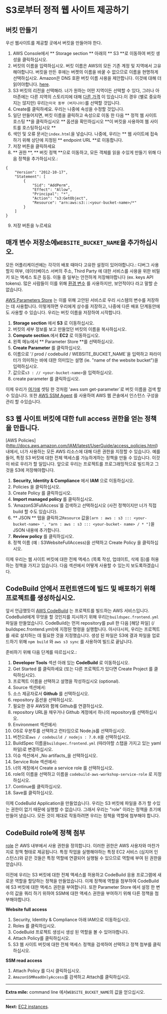 ﻿# S3로부터 정적 웹 사이트 제공하기

## 버킷 만들기

우선 웹사이트를 제공할 곳에서 버킷을 만들어야 한다.

1. AWS Console에서 ** Storage section ** 아래의 ** S3 **로 이동하여 버킷 생성을 클릭하십시오.
2. 버킷의 이름을 입력하십시오. 
버킷 이름은 AWS의 모든 기존 계정 및 지역에서 고유해야합니다. 
버킷을 만든 후에는 버켓의 이름을 바꿀 수 없으므로 이름을 현명하게 선택하십시오. 
Amazon은 DNS 호환 버킷 이름 사용을 제안합니다. 이것에 대해 더 읽어야합니다. [here](https://docs.aws.amazon.com/AmazonS3/latest/dev/BucketRestrictions.html#bucketnamingrules).
3. S3 버킷의 리전을 선택해라. 너가 원하는 어떤 지역이든 선택할 수 있다, 그러나 아마존에는 다른 지역의 스토리지에 대해 [다른 가격](https://aws.amazon.com/s3/pricing/) 이 있습니다.이 경우 (별로 중요하지는 않지만) 우리는`미국 동부 (버지니아)`를 선택할 것입니다.
4. Create를 클릭하세요. 우리는 나중에 속성을 수정할 것입니다.
5. 일단 만들어지면, 버킷 이름을 클릭하고 속성으로 이동 한 다음 ** 정적 웹 사이트 호스팅 **을 클릭하십시오 ** 옵션을 확인하십시오 **이 버킷을 사용하여 웹 사이트를 호스팅하십시오 **
6. 색인 및 오류 문서는`index.html`을 넣습니다. 나중에, 우리는 ** 웹 사이트에 접속하기 위해 상단에 지정된 ** endpoint URL **로 이동합니다.
7. 저장 버튼을 클릭하세요
8. ** 권한 **, ** 버킷 정책 **으로 이동하고, 모든 객체를 읽을 수있게 만들기 위해 다음 정책을 추가하십시오.:
  ```
  {
      "Version": "2012-10-17",
      "Statement": [
          {
              "Sid": "AddPerm",
              "Effect": "Allow",
              "Principal": "*",
              "Action": "s3:GetObject",
              "Resource": "arn:aws:s3:::<your-bucket-name>/*"
          }
      ]
  }
  ```

9. 저장 버튼을 누르세요


## 매개 변수 저장소에`WEBSITE_BUCKET_NAME`을 추가하십시오.

모든 어플리케이션에는 각각의 배포 때마다 고유한 설정이 있어야합니다.: 디버그 사용할지 여부, 데이터베이스 서버의 주소, Third Party 에 대한 서비스를 사용을 위한 비밀 키 또는 액세스 토큰 등등. 이들 중 일부는 안전하게 저장해야합니다 (ex. keys API tokens). 많은 사람들이 이를 위해 [환경 변수](https://en.wikipedia.org/wiki/Environment_variable) 를 사용하지만, 보안적이다 라고 말할 순 없습니다.

[AWS Parameters Store](http://docs.aws.amazon.com/systems-manager/latest/userguide/systems-manager-paramstore.html) 는 이를 위해 고안된 서비스로 우리 시스템의 변수를 저장하는 데 사용합니다. 이렇게하면 우리에게 상수를 저장하고, 나중에 다른 배포 단계동안에도 사용할 수 있습니다. 우리는 버킷 이름을 저장하여 시작합니다.

1. **Storage** **section** 에서 **S3** 로 이동하십시오. 
2. 버킷의 세부 정보를 보고 만들었던 버킷의 이름을 복사하십시오.
3. **Compute section**.에서 **EC2** 로 이동하십시오.
4. 왼쪽 메뉴에서 ** Parameter Store **를 선택하십시오.
5. **Create Parameter** 를 클릭하십시오.
6. 이름으로 '/ prod / codebuild / WEBSITE_BUCKET_NAME`을 입력하고 파라미터가 의미하는 바에 대한 의미있는 설명 (ie. "name of the website bucket")을 입력하십시오.
7. 값으로`s3 : // <your-bucket-name>`을 입력하십시오.
8. create parameter 를 클릭하십시오.

이제 우리가 [여기에](/buildspec.frontend.yml) 셋팅 한 것처럼 'aws ssm get-parameter`로 버킷 이름을 검색 할 수 있습니다. 또한 [AWS SSM Agent](http://docs.aws.amazon.com/systems-manager/latest/userguide/ssm-agent.html) 를 사용하여 AWS 웹 콘솔에서 인스턴스 구성을 관리 할 수 ​​있습니다.


## S3 웹 사이트 버킷에 대한 full access 권한을 얻는 정책을 만듭니다.

[AWS Policies] (http://docs.aws.amazon.com/IAM/latest/UserGuide/access_policies.html) 내에서, 너가 사용하는 모든 AWS 리소스에 대해 다른 권한을 지정할 수 있습니다. 예를 들어, 특정 S3 버킷에 대한 전체 액세스를 가능하게하는 정책을 만들 수 있습니다. 이것이 바로 우리가 할 일입니다. 앞으로 우리는 프로젝트를 프로그래밍적으로 빌드하고 그것을 S3에 저장해야합니다.

1. **Security, Identity & Compliance** 에서 **IAM** 으로 이동하십시오.
2. Policies 을 클릭하십시오.
3. Create Policy 를 클릭하십시오.
4. **Import managed policy** 를 클릭하십시오.
5. 'AmazonS3FullAccess`를 검색하고 선택하십시오 (사전 정책이지만 너가 직접 build 할 수도 있습니다).
6. ** JSON ** 탭을 클릭하고`Resource` 값을`[arn : aws : s3 ::: <your-bucket-name> ', "arn : aws : s3 ::: <your-bucket- name> / * "]`을 JSON 내용에 추가합니다.
7. **Review policy** 를 클릭하십시오.
8. 정책 이름 (예 : S3WebsiteFullAccess)을 선택하고 Create Policy 을 클릭하십시오.

이제 우리는 웹 사이트 버킷에 대한 전체 액세스 (목록 작성, 업데이트, 삭제 등)를 허용하는 정책을 가지고 있습니다. 다음 섹션에서 어떻게 사용할 수 있는지 보도록하겠습니다.

## CodeBuild 안에서 프런트앤드에 빌드 및 배포하기 위해 프로젝트를 생성하십시오.

앞서 언급했듯이 [AWS CodeBuild](https://aws.amazon.com/codebuild/) 는 프로젝트를 빌드하는 AWS 서비스입니다. CodeBuild에게 무엇을 할 것인지를 지시하기 위해 우리는`buildspec.frontend.yml` 파일을 만들었습니다. CodeBuild는 먼저 repository를 pull 한 다음 [해당 파일] (/ buildspec.frontend.yml)에 지정된 명령을 실행합니다. 아시다시피, 우리는 프로젝트를 새로 설치하는 데 필요한 것을 지정했습니다. 생성 된 파일은 S3에 결과 파일을 업로드하기 위해 `npm build` 와 `aws s3 sync` 를 사용하여 빌드로 끝납니다.

준비하기 위해 다음 단계를 따르십시오.:

1. **Developer Tools** 섹션 아래 있는 **CodeBuild** 로 이동하십시오.
2. Get Started 를 클릭하세요 (또는 다른 프로젝트가 있다면 Create Project 를 클릭하십시오).
3. 프로젝트 이름을 선택하고 설명을 작성하십시오 (optional).
4. Source 섹션에서:
  1. 소스 제공자로서 **Github** 를 선택하십시오.
  2. repository 옵션을 선택하십시오.
  3. 필요한 경우 AWS와 함께 Github를 연결하십시오.
  4. repository URL을 채우거나 Github 계정에서 하나의 repository를 선택하십시오.
5. Environment 섹션에서:
  1. OS로 우분투를 선택하고 런타임으로 Node.js를 선택하십시오.
  2. 버전으로`aws / codebuild / nodejs : 7.0.0`을 선택하십시오.
  3. BuildSpec 이름을`buildspec.frontend.yml` (따라야할 스탭을 가지고 있는 yaml 파일)로 변경하십시오.
6. 이슈 섹션에서 _No artifacts_을 선택하십시오.
7. Service Role 섹션에서:
  1. 너의 계정에서 Create a service role 를 선택하십시오.
  2. role의 이름을 선택하고 이름을 `codebuild-aws-workshop-service-role` 로 지정하십시오.
8. Continue를 클릭하십시오.
9. Save를 클릭하십시오.

이제 CodeBuild Application을 만들었습니다. 우리는 S3 버킷에 파일을 추가 할 수있는 권한이 없기 때문에 실행할 수 없습니다. 그래서 우리는 "role" 이라는 정책을 초기에 만들어 냈습니다. 모든 것이 제대로 작동하려면 우리는 정책을 역할에 첨부해야 합니다.

## CodeBuild role에 정책 첨부

[role](http://docs.aws.amazon.com/IAM/latest/UserGuide/id_roles.html) 은 AWS 내부에서 사용 권한을 정의합니다. 이러한 권한은 AWS 사용자와 마찬가지로 정책 형태로 제공됩니다. 특정 작업을 실행해야하는 특정 EC2 서비스 (심지어 인스턴스)와 같은 것들은 특정 역할에 연결되어 실행될 수 있으므로 역할에 부여 된 권한을 얻습니다.

이전에 우리는 S3 버킷에 대한 전체 액세스를 허용하고 CodeBuild 응용 프로그램에 새로운 역할을 할당하는 정책을 만들었습니다. 이제 정책에 역할을 첨부하여 CodeBuild에 S3 버킷에 대한 액세스 권한을 부여합니다. 또한 Parameter Store 에서 설정 한 변수의 값을 쿼리 하기 위하여 SSM에 대한 액세스 권한을 부여하기 위해 다른 정책을 첨부해야합니다.

**Website full access**

1. Security, Identity & Compliance 아래 IAM으로 이동하십시오. 
2. Roles 를 클릭하십시오.
3. CodeBuild 프로젝트 생성시 생성 된 역할을 볼 수 있어야합니다.
4. Attach Policy를 클릭하십시오.
5. S3 웹 사이트 버킷에 대한 전체 액세스 정책을 검색하여 선택하고 정책 첨부를 클릭하십시오.

**SSM read access**

1. Attach Policy 를 다시 클릭하십시오.
2. `AmazonSSMReadOnlyAccess`를 검색하고 Attach를 클릭하십시오.

---
**Extra mile:** command line 에서`WEBSITE_BUCKET_NAME`의 값을 얻으십시오.

---

**Next:** [EC2 instances](/workshop/s3-web-ec2-api-rds/02-EC2-instances.md).